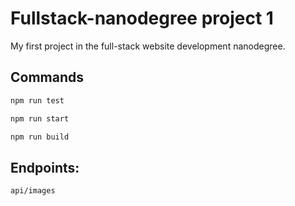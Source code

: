 # Fullstack-nanodegree project 1

My first project in the full-stack website development nanodegree.


## Commands
```bash
npm run test
```

```bash
npm run start
```

```bash
npm run build
```

## Endpoints:

    api/images
